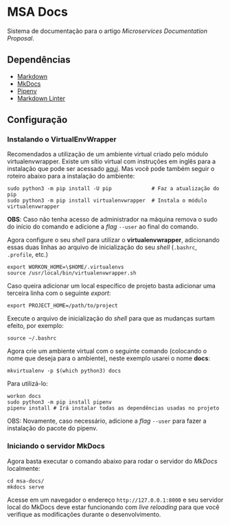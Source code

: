 # MSA Docs

Sistema de documentação para o artigo _Microservices Documentation Proposal_.

## Dependências

- [Markdown](https://www.markdownguide.org)
- [MkDocs](https://www.mkdocs.org)
- [Pipenv](https://github.com/pypa/pipenv)
- [Markdown Linter](https://github.com/markdownlint/markdownlint)

## Configuração

### Instalando o VirtualEnvWrapper

Recomendados a utilização de um ambiente virtual criado pelo módulo
virtualenvwrapper. Existe um sítio virtual com instruções em inglês para a
instalação que pode ser acessado
[aqui](https://virtualenvwrapper.readthedocs.io/en/latest/install.html).
Mas você pode também seguir o roteiro abaixo para a instalação do ambiente:

```shell
sudo python3 -m pip install -U pip             # Faz a atualização do pip
sudo python3 -m pip install virtualenvwrapper  # Instala o módulo virtualenvwrapper
```

**OBS**: Caso não tenha acesso de administrador na máquina remova o sudo do
início do comando e adicione a _flag_ `--user` ao final do comando.

Agora configure o seu _shell_ para utilizar o **virtualenvwrapper**, adicionando essas
duas linhas ao arquivo de inicialização do seu _shell_ (`.bashrc`, `.profile`, etc.)

```shell
export WORKON_HOME=\$HOME/.virtualenvs
source /usr/local/bin/virtualenvwrapper.sh
```

Caso queira adicionar um local específico de projeto basta adicionar uma
terceira linha com o seguinte _export_:

```shell
export PROJECT_HOME=/path/to/project
```

Execute o arquivo de inicialização do _shell_ para que as mudanças surtam
efeito, por exemplo:

```shell
source ~/.bashrc
```

Agora crie um ambiente virtual com o seguinte comando (colocando o nome que
deseja para o ambiente), neste exemplo usarei o nome **docs**:

```shell
mkvirtualenv -p $(which python3) docs
```

Para utilizá-lo:

```shell
workon docs
sudo python3 -m pip install pipenv
pipenv install # Irá instalar todas as dependências usadas no projeto
```

OBS: Novamente, caso necessário, adicione a _flag_ `--user` para fazer a
instalação do pacote do pipenv.

### Iniciando o servidor MkDocs

Agora basta executar o comando abaixo para rodar o servidor do _MkDocs_
localmente:

```shell
cd msa-docs/
mkdocs serve
```

Acesse em um navegador o endereço `http://127.0.0.1:8000` e seu servidor local do
MkDocs deve estar funcionando com _live reloading_ para que você verifique as
modificações durante o desenvolvimento.
